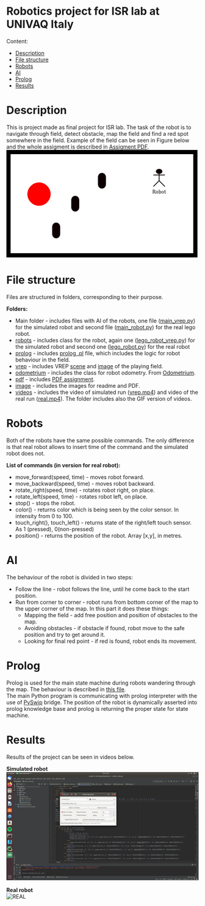 # Robotics project for ISR lab at UNIVAQ Italy

Content:

- [Description](#description)
- [File structure](#file-structure)
- [Robots](#robots)
- [AI](#ai)
- [Prolog](#prolog)
- [Results](#results)

# Description

This is project made as final project for ISR lab. The task of the robot
is to navigate through field, detect obstacle, map the field and find a
red spot somewhere in the field. Example of the field can be seen in
Figure below and the whole assigment is described in [Assigment PDF](pdf/robotics.pdf).  
![Example of the field for robot](image/robotics.jpg)

# File structure

Files are structured in folders, corresponding to their purpose.

**Folders:**

  - Main folder - includes files with AI of the robots,
    one file ([main_vrep.py](AIs/main_vrep.py)) for the simulated robot and
    second file ([main_robot.py](AIs/main_robot.py)) for the real lego robot.
  - [robots](robots) - includes class for the robot, again
    one ([lego_robot_vrep.py](robots/lego_robot_vrep.py)) for the
    simulated robot and second one ([lego_robot.py](robots/lego_robot.py))
    for the real robot
  - [prolog](prolog) - includes [prolog .pl](prolog/state_machine.pl)
    file, which includes the logic for robot behaviour in the field.
  - [vrep](vrep) - includes VREP [scene](vrep/scene.ttt) and
    [image](vrep/vrep1x1.jpg) of the playing field.
  - [odometrium](odometrium) - includes the class for robot odometry.
    From [Odometrium](https://github.com/sterereo/odometrium).
  - [pdf](pdf) - includes [PDF assignment](pdf/robotics.pdf).
  - [image](image) - includes the images for readme and PDF.
  - [videos](videos) - includes the video of simulated run ([vrep.mp4](videos/vrep.mp4))
    and video of the real run ([real.mp4](videos/real.mp4)). The folder includes also the GIF version
    of videos.

# Robots

Both of the robots have the same possible commands. The only difference
is that real robot allows to insert time of the command and the simulated
robot does not.

**List of commands (in version for real robot):**

  - move_forward(speed, time) - moves robot forward.
  - move_backward(speed, time) - moves robot backward.
  - rotate_right(speed, time) - rotates robot right, on place.
  - rotate_left(speed, time) - rotates robot left, on place.
  - stop() - stops the robot.
  - color() - returns color which is being seen by the color sensor. In
    intensity from 0 to 100.
  - touch_right(), touch_left() - returns state of the right/left touch
    sensor. As 1 (pressed), 0(non-pressed)
  - position() - returns the position of the robot. Array \[x,y\], in metres.

# AI

The behaviour of the robot is divided in two steps:

  - Follow the line - robot follows the line, until he come back to the
    start position.
  - Run from corner to corner - robot runs from bottom corner of the map
    to the upper corner of the map. In this part it does these things:
    - Mapping the field - add free position and position of obstacles
      to the map.
    - Avoiding obstacles - if obstacle if found, robot move to the safe
      position and try to get around it.
    - Looking for final red point - if red is found, robot ends its
      movement.

# Prolog

Prolog is used for the main state machine during robots wandering through
the map. The behaviour is described in [this file](prolog/state_machine.pl).  
The main Python program is communicating with prolog interpreter with
the use of [PySwip](https://github.com/yuce/pyswip) bridge. The position
of the robot is dynamically asserted into prolog knowledge base and
prolog is returning the proper state for state machine.

# Results

Results of the project can be seen in videos below.

**Simulated robot**  
![VREP](videos/vrep.gif)

  
**Real robot**  
![REAL](videos/real.gif)
